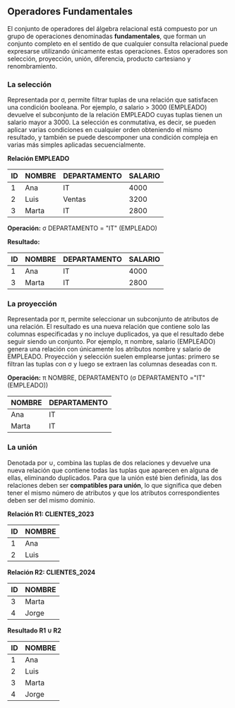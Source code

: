 ## Operadores Fundamentales

El conjunto de operadores del álgebra relacional está compuesto por un grupo de operaciones denominadas **fundamentales**, que forman un conjunto completo en el sentido de que cualquier consulta relacional puede expresarse utilizando únicamente estas operaciones.
Estos operadores son selección, proyección, unión, diferencia, producto cartesiano y renombramiento.

### La **selección**

Representada por σ, permite filtrar tuplas de una relación que satisfacen una condición booleana.
Por ejemplo, σ salario > 3000 (EMPLEADO) devuelve el subconjunto de la relación EMPLEADO cuyas tuplas tienen un salario mayor a 3000.
La selección es conmutativa, es decir, se pueden aplicar varias condiciones en cualquier orden obteniendo el mismo resultado, y también se puede descomponer una condición compleja en varias más simples aplicadas secuencialmente.

**Relación EMPLEADO**

| ID | NOMBRE | DEPARTAMENTO | SALARIO |
|----|--------|---------|---------|
| 1  | Ana    | IT      | 4000    |
| 2  | Luis   | Ventas  | 3200    |
| 3  | Marta  | IT      | 2800    |

**Operación:** σ DEPARTAMENTO = "IT" (EMPLEADO)

**Resultado:**

| ID | NOMBRE | DEPARTAMENTO | SALARIO |
|----|--------|---------|---------|
| 1  | Ana    | IT      | 4000    |
| 3  | Marta  | IT      | 2800    |

### La **proyección**

Representada por π, permite seleccionar un subconjunto de atributos de una relación.
El resultado es una nueva relación que contiene solo las columnas especificadas y no incluye duplicados, ya que el resultado debe seguir siendo un conjunto.
Por ejemplo, π nombre, salario (EMPLEADO) genera una relación con únicamente los atributos nombre y salario de EMPLEADO.
Proyección y selección suelen emplearse juntas: primero se filtran las tuplas con σ y luego se extraen las columnas deseadas con π.

**Operación:** π NOMBRE, DEPARTAMENTO (σ DEPARTAMENTO ="IT"(EMPLEADO))

| NOMBRE | DEPARTAMENTO |
|--------|---------|
| Ana    | IT      |
| Marta  | IT      |

### La **unión**

Denotada por ∪, combina las tuplas de dos relaciones y devuelve una nueva relación que contiene todas las tuplas que aparecen en alguna de ellas, eliminando duplicados.
Para que la unión esté bien definida, las dos relaciones deben ser **compatibles para unión**, lo que significa que deben tener el mismo número de atributos y que los atributos correspondientes deben ser del mismo dominio.

**Relación R1: CLIENTES_2023**

| ID | NOMBRE |
|----|--------|
| 1  | Ana    |
| 2  | Luis   |

**Relación R2: CLIENTES_2024**

| ID | NOMBRE |
|----|--------|
| 3  | Marta  |
| 4  | Jorge  |

**Resultado R1 ∪ R2**

| ID | NOMBRE |
|----|--------|
| 1  | Ana    |
| 2  | Luis   |
| 3  | Marta  |
| 4  | Jorge  |

